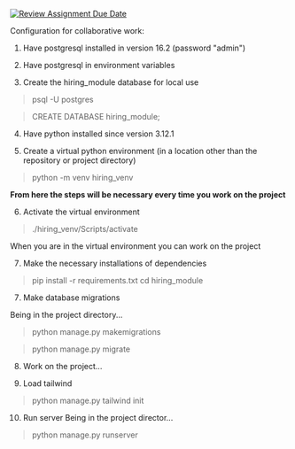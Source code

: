 [![Review Assignment Due Date](https://classroom.github.com/assets/deadline-readme-button-24ddc0f5d75046c5622901739e7c5dd533143b0c8e959d652212380cedb1ea36.svg)](https://classroom.github.com/a/mxgxu2b2)

Configuration for collaborative work:

1) Have postgresql installed in version 16.2 (password "admin")

2) Have postgresql in environment variables

3) Create the hiring_module database for local use

> psql -U postgres

> CREATE DATABASE hiring_module;

4) Have python installed since version 3.12.1

5) Create a virtual python environment (in a location other than the repository or project directory)

>python -m venv hiring_venv

**From here the steps will be necessary every time you work on the project**

6) Activate the virtual environment

> ./hiring_venv/Scripts/activate

When you are in the virtual environment you can work on the project

7) Make the necessary installations of dependencies

> pip install -r requirements.txt
> cd hiring_module

7) Make database migrations

Being in the project directory...

> python manage.py makemigrations

> python manage.py migrate

8) Work on the project...

9) Load tailwind

> python manage.py tailwind init

10) Run server
Being in the project director...

> python manage.py runserver